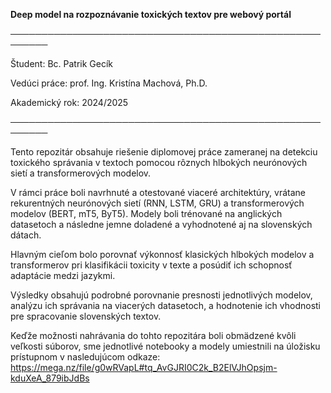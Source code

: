 **Deep model na rozpoznávanie toxických textov pre webový portál**

────────────────────────────────────────────────────────

Študent: Bc. Patrik Gecík

Vedúci práce: prof. Ing. Kristína Machová, Ph.D.

Akademický rok: 2024/2025

────────────────────────────────────────────────────────

Tento repozitár obsahuje riešenie diplomovej práce zameranej na detekciu toxického správania v textoch pomocou rôznych hlbokých neurónových sietí a transformerových modelov.

V rámci práce boli navrhnuté a otestované viaceré architektúry, vrátane rekurentných neurónových sietí (RNN, LSTM, GRU) a transformerových modelov (BERT, mT5, ByT5). Modely boli trénované na anglických datasetoch a následne jemne doladené a vyhodnotené aj na slovenských dátach.

Hlavným cieľom bolo porovnať výkonnosť klasických hlbokých modelov a transformerov pri klasifikácii toxicity v texte a posúdiť ich schopnosť adaptácie medzi jazykmi.

Výsledky obsahujú podrobné porovnanie presnosti jednotlivých modelov, analýzu ich správania na viacerých datasetoch, a hodnotenie ich vhodnosti pre spracovanie slovenských textov.

Keďže možnosti nahrávania do tohto repozitára boli obmädzené kvôli veľkosti súborov, sme jednotlivé notebooky a modely umiestnili na úložisku prístupnom v  nasledujúcom odkaze: https://mega.nz/file/g0wRVapL#tq_AvGJRI0C2k_B2ElVJhOpsjm-kduXeA_879ibJdBs

